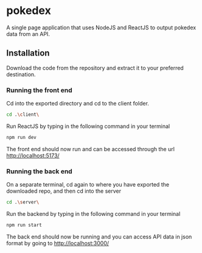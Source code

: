 # pokedex

A single page application that uses NodeJS and ReactJS to output pokedex data from an API.

## Installation
Download the code from the repository and extract it to your preferred destination.

### Running the front end
Cd into the exported directory and cd to the client folder.

```bash
cd .\client\
```

Run ReactJS by typing in the following command in your terminal
```bash
npm run dev
```

The front end should now run and can be accessed through the url [http://localhost:5173/](http://localhost:5173/)

### Running the back end
On a separate terminal, cd again to where you have exported the downloaded repo, and then cd into the server
```bash
cd .\server\
```
Run the backend by typing in the following command in your terminal
```bash
npm run start
```

The back end should now be running and you can access API data in json format by going to [http://localhost:3000/](http://localhost:3000/)
